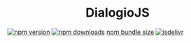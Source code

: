 # <center>DialogioJS</center>

[![npm version](https://badge.fury.io/js/dialogiojs.svg)](https://badge.fury.io/js/dialogiojs)
[![npm downloads](https://img.shields.io/npm/dm/dialogiojs.svg)](https://npmjs.org/dialogiojs)
[npm bundle size](https://img.shields.io/bundlephobia/minzip/dialogiojs?style=flat)
[![jsdelivr](https://data.jsdelivr.com/v1/package/npm/dialogiojs/badge?style=rounded)](https://www.jsdelivr.com/package/npm/dialogiojs)
